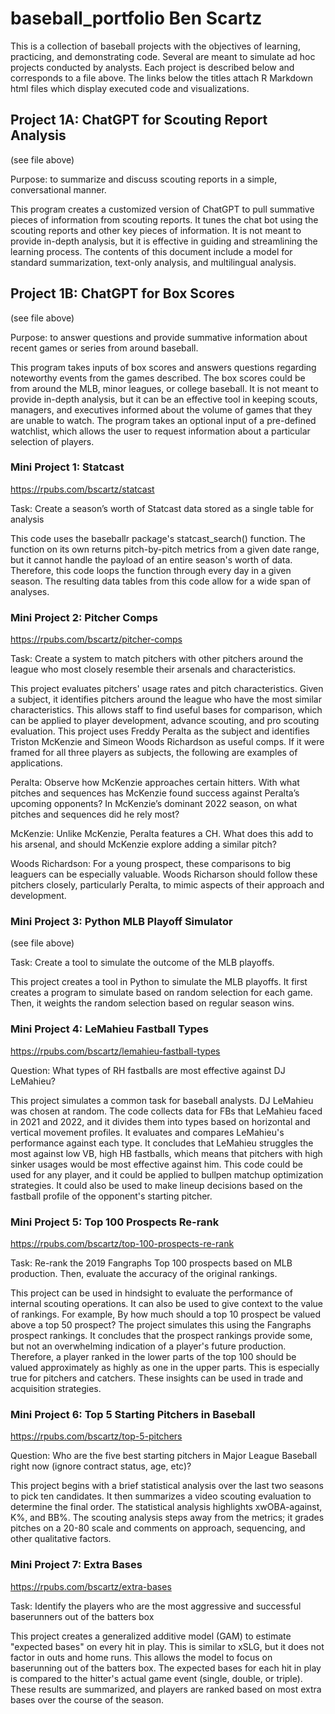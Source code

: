 # baseball_portfolio Ben Scartz
This is a collection of baseball projects with the objectives of learning, practicing, and demonstrating code. Several are meant to simulate ad hoc projects conducted by analysts. Each project is described below and corresponds to a file above. The links below the titles attach R Markdown html files which display executed code and visualizations. 

## Project 1A: ChatGPT for Scouting Report Analysis
(see file above)

Purpose: to summarize and discuss scouting reports in a simple, conversational manner.

This program creates a customized version of ChatGPT to pull summative pieces of information from scouting reports. It tunes the chat bot using the scouting reports and other key pieces of information. It is not meant to provide in-depth analysis, but it is effective in guiding and streamlining the learning process. The contents of this document include a model for standard summarization, text-only analysis, and multilingual analysis.

## Project 1B: ChatGPT for Box Scores
(see file above)

Purpose: to answer questions and provide summative information about recent games or series from around baseball.

This program takes inputs of box scores and answers questions regarding noteworthy events from the games described. The box scores could be from around the MLB, minor leagues, or college baseball. It is not meant to provide in-depth analysis, but it can be an effective tool in keeping scouts, managers, and executives informed about the volume of games that they are unable to watch. The program takes an optional input of a pre-defined watchlist, which allows the user to request information about a particular selection of players. 

### Mini Project 1: Statcast
https://rpubs.com/bscartz/statcast

Task: Create a season’s worth of Statcast data stored as a single table for analysis

This code uses the baseballr package's statcast_search() function. The function on its own returns pitch-by-pitch metrics from a given date range, but it cannot handle the payload of an entire season's worth of data. Therefore, this code loops the function through every day in a given season. The resulting data tables from this code allow for a wide span of analyses.

### Mini Project 2: Pitcher Comps
https://rpubs.com/bscartz/pitcher-comps

Task: Create a system to match pitchers with other pitchers around the league who most closely resemble their arsenals and characteristics.

This project evaluates pitchers' usage rates and pitch characteristics. Given a subject, it identifies pitchers around the league who have the most similar characteristics. This allows staff to find useful bases for comparison, which can be applied to player development, advance scouting, and pro scouting evaluation. This project uses Freddy Peralta as the subject and identifies Triston McKenzie and Simeon Woods Richardson as useful comps. If it were framed for all three players as subjects, the following are examples of applications.

Peralta: Observe how McKenzie approaches certain hitters. With what pitches and sequences has McKenzie found success against Peralta’s upcoming opponents? In McKenzie’s dominant 2022 season, on what pitches and sequences did he rely most?

McKenzie: Unlike McKenzie, Peralta features a CH. What does this add to his arsenal, and should McKenzie explore adding a similar pitch?

Woods Richardson: For a young prospect, these comparisons to big leaguers can be especially valuable. Woods Richarson should follow these pitchers closely, particularly Peralta, to mimic aspects of their approach and development.

### Mini Project 3: Python MLB Playoff Simulator
(see file above)

Task: Create a tool to simulate the outcome of the MLB playoffs.

This project creates a tool in Python to simulate the MLB playoffs. It first creates a program to simulate based on random selection for each game. Then, it weights the random selection based on regular season wins. 

### Mini Project 4: LeMahieu Fastball Types
https://rpubs.com/bscartz/lemahieu-fastball-types

Question: What types of RH fastballs are most effective against DJ LeMahieu?

This project simulates a common task for baseball analysts. DJ LeMahieu was chosen at random. The code collects data for FBs that LeMahieu faced in 2021 and 2022, and it divides them into types based on horizontal and vertical movement profiles. It evaluates and compares LeMahieu's performance against each type. It concludes that LeMahieu struggles the most against low VB, high HB fastballs, which means that pitchers with high sinker usages would be most effective against him. This code could be used for any player, and it could be applied to bullpen matchup optimization strategies. It could also be used to make lineup decisions based on the fastball profile of the opponent's starting pitcher.

### Mini Project 5: Top 100 Prospects Re-rank
https://rpubs.com/bscartz/top-100-prospects-re-rank

Task: Re-rank the 2019 Fangraphs Top 100 prospects based on MLB production. Then, evaluate the accuracy of the original rankings.

This project can be used in hindsight to evaluate the performance of internal scouting operations. It can also be used to give context to the value of rankings. For example, By how much should a top 10 prospect be valued above a top 50 prospect? The project simulates this using the Fangraphs prospect rankings. It concludes that the prospect rankings provide some, but not an overwhelming indication of a player's future production. Therefore, a player ranked in the lower parts of the top 100 should be valued approximately as highly as one in the upper parts. This is especially true for pitchers and catchers. These insights can be used in trade and acquisition strategies.

### Mini Project 6: Top 5 Starting Pitchers in Baseball
https://rpubs.com/bscartz/top-5-pitchers

Question: Who are the five best starting pitchers in Major League Baseball right now (ignore contract status, age, etc)?

This project begins with a brief statistical analysis over the last two seasons to pick ten candidates. It then summarizes a video scouting evaluation to determine the final order. The statistical analysis highlights xwOBA-against, K%, and BB%. The scouting analysis steps away from the metrics; it grades pitches on a 20-80 scale and comments on approach, sequencing, and other qualitative factors. 

### Mini Project 7: Extra Bases
https://rpubs.com/bscartz/extra-bases

Task: Identify the players who are the most aggressive and successful baserunners out of the batters box

This project creates a generalized additive model (GAM) to estimate "expected bases" on every hit in play. This is similar to xSLG, but it does not factor in outs and home runs. This allows the model to focus on baserunning out of the batters box. The expected bases for each hit in play is compared to the hitter's actual game event (single, double, or triple). These results are summarized, and players are ranked based on most extra bases over the course of the season. 


